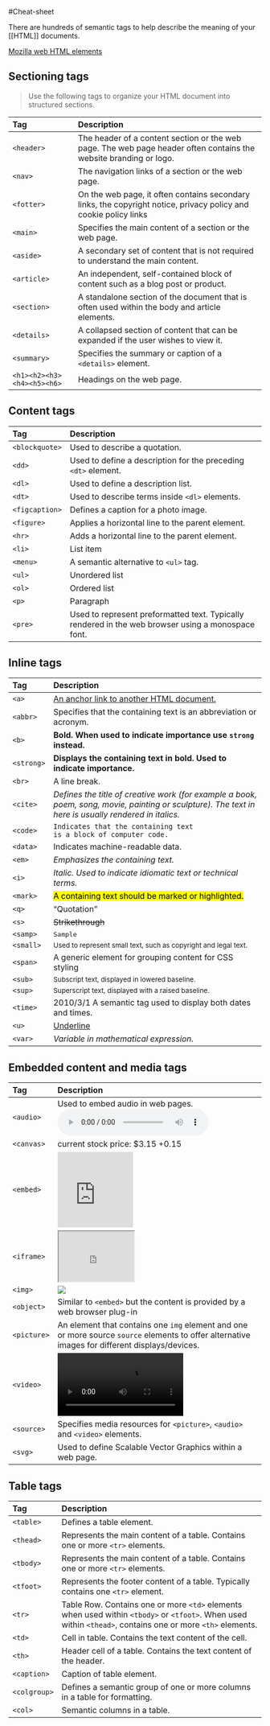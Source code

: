 #Cheat-sheet

There are hundreds of semantic tags to help describe the meaning of your [[HTML]] documents.

[Mozilla web HTML elements](https://developer.mozilla.org/en-US/docs/Web/HTML/Element)
## Sectioning tags
> Use the following tags to organize your HTML document into structured sections.

| Tag | Description |
|:---|:---|
| `<header>` | The header of a content section or the web page. The web page header often contains the website branding or logo. |
| `<nav>` | The navigation links of a section or the web page. |
| `<fotter>` | On the web page, it often contains secondary links, the copyright notice, privacy policy and cookie policy links |
| `<main>` | Specifies the main content of a section or the web page. |
| `<aside>` | A secondary set of content that is not required to understand the main content. |
| `<article>` | An independent, self-contained block of content such as a blog post or product. |
| `<section>` | A standalone section of the document that is often used within the body and article elements.|
| `<details>` | A collapsed section of content that can be expanded if the user wishes to view it. |
| `<summary>` | Specifies the summary or caption of a `<details>` element. |
| `<h1><h2><h3><h4><h5><h6>` | Headings on the web page. |
## Content tags

| Tag | Description |
|:---|:---|
| `<blockquote>` | <quotation>Used to describe a quotation.</quotation> |
| `<dd>` | Used to define a description for the preceding `<dt>` element. |
| `<dl>` | Used to define a description list. |
| `<dt>` | Used to describe terms inside `<dl>` elements. |
| `<figcaption>` | Defines a caption for a photo image. |
| `<figure>` | Applies a horizontal line to the parent element. |
| `<hr>` | Adds a horizontal line to the parent element. |
| `<li>` | List item |
| `<menu>` | A semantic alternative to `<ul>` tag. |
| `<ul>` | Unordered list |
| `<ol>` | Ordered list |
| `<p>` | Paragraph |
| `<pre>` | Used to represent preformatted text. Typically rendered in the web browser using a monospace font. |
## Inline tags

| Tag | Description |
|:---|:---|
|`<a>`| <a href="https://www.coursera.org/learn/html-and-css-in-depth/supplement/ZIzeF/semantic-html-cheat-sheet">An anchor link to another HTML document.</a> |
|`<abbr>`| <abbr>Specifies that the containing text is an abbreviation or acronym.</abbr>|
| `<b>` | <b>Bold. When used to indicate importance use `strong` instead.</b> |
| `<strong>` | <strong>Displays the containing text in bold. Used to indicate importance.</strong> |
| `<br>` | A line break. |
| `<cite>` | <cite>Defines the title of creative work (for example a book, poem, song, movie, painting or sculpture). The text in here is usually rendered in italics.</cite> |
| `<code>` | <code>Indicates that the containing text is a block of computer code.</code> |
| `<data>` | <data>Indicates machine-readable data.</data> |
| `<em>` | <em>Emphasizes the containing text.</em> |
| `<i>` | <i>Italic. Used to indicate idiomatic text or technical terms.</i> |
| `<mark>` | <mark>A containing text should be marked or highlighted.</mark> |
| `<q>` | <q>Quotation</q> |
| `<s>` | <s>Strikethrough</s> |
| `<samp>` | <samp>Sample</samp> |
| `<small>` | <small>Used to represent small text, such as copyright and legal text.</small> |
| `<span>` | <span>A generic element for grouping content for CSS styling</span> |
| `<sub>` | <sub>Subscript text, displayed in lowered baseline.</sub> |
| `<sup>` | <sup>Superscript text, displayed with a raised baseline.</sup> |
| `<time>` | <time>2010/3/1</time> A semantic tag used to display both dates and times. |
| `<u>` | <u>Underline</u> |
| `<var>` | <var>Variable in mathematical expression.</var> |
## Embedded content and media tags
| Tag | Description |
|:---|:---|
| `<audio>` | Used to embed audio in web pages. <audio controls><source src="https://www.computerhope.com/jargon/m/example.mp3" /></audio>|
| `<canvas>` | <canvas id="stockGraph" width="150" height="150">current stock price: $3.15 +0.15</canvas> |
| `<embed>` | <embed src="https://blog.hubspot.com/marketing/how-to-add-html-embed-codes-ht" width="150" height="150"> |
| `<iframe>` | <iframe width="150" height="100" src="https://www.youtube.com/embed/eGUEAvNpz48" title="Iframe example"></iframe> |
| `<img>` | <img src="https://picsum.photos/300/200"/> |
| `<object>` | Similar to `<embed>` but the content is provided by a web browser plug-in |
|`<picture>`| <picture><source srcset="/media/cc0-images/surfer-240-200.jpg" media="(orientation: portrait)" /><img src="/media/cc0-images/painted-hand-298-332.jpg" alt="" />An element that contains one `img` element and one or more source `source` elements to offer alternative images for different displays/devices.</picture> |
| `<video>` | <video controls width="250"><source src="https://www.youtube.com/watch?v=-pvfoNH9SDU"/></video>
| `<source>` | Specifies media resources for `<picture>`, `<audio>` and `<video>` elements. |
| `<svg>` | Used to define Scalable Vector Graphics within a web page. |
## Table tags

| Tag | Description |
|:---|:---|
| `<table>` | Defines a table element. |
| `<thead>` | Represents the main content of a table. Contains one or more `<tr>` elements.|
|`<tbody>` | Represents the main content of a table. Contains one or more `<tr>` elements. |
| `<tfoot>` | Represents the footer content of a table. Typically contains one `<tr>` element.|
|`<tr>`| Table Row. Contains one or more `<td>` elements when used within `<tbody>` or `<tfoot>`. When used within `<thead>`, contains one or more `<th>` elements.|
| `<td>` | Cell in table. Contains the text content of the cell. |
| `<th>` | Header cell of a table. Contains the text content of the header. |
|`<caption>`| Caption of table element. |
| `<colgroup>` | Defines a semantic group of one or more columns in a table for formatting. |
|`<col>`| Semantic columns in a table. |
